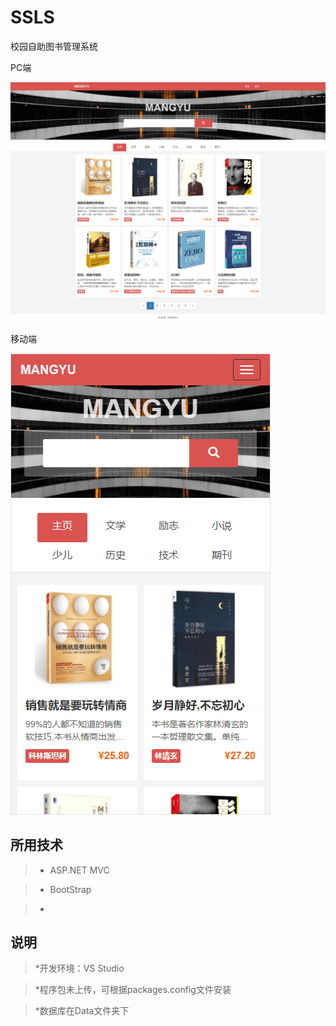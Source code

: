SSLS
===

校园自助图书管理系统

PC端

![运行截图](./show/SSLS_1.png)

移动端

![运行截图](./show/SSLS_2.png)

所用技术
------
>* ASP.NET MVC

>* BootStrap

>* 


说明
-----
>*开发环境：VS Studio

>*程序包未上传，可根据packages.config文件安装

>*数据库在Data文件夹下




